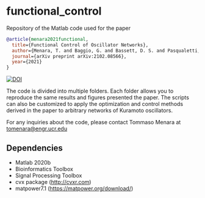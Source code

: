 # functional_control
Repository of the Matlab code used for the paper

```bibtex
@article{menara2021functional,
  title={Functional Control of Oscillator Networks},
  author={Menara, T. and Baggio, G. and Bassett, D. S. and Pasqualetti, F.},
  journal={arXiv preprint arXiv:2102.08566},
  year={2021}
}
```

[![DOI](https://zenodo.org/badge/332052527.svg)](https://zenodo.org/badge/latestdoi/332052527)

The code is divided into multiple folders. Each folder allows you to reproduce the same results and figures presented the paper.
The scripts can also be customized to apply the optimization and control methods derived in the paper to arbitrary networks of Kuramoto oscillators.

For any inquiries about the code, please contact Tommaso Menara at tomenara@engr.ucr.edu
  
## Dependencies

- Matlab 2020b
- Bioinformatics Toolbox
- Signal Processing Toolbox
- cvx package (http://cvxr.com)
- matpower7.1 (https://matpower.org/download/)
  
